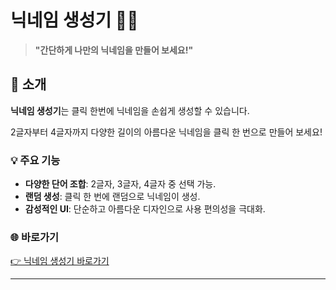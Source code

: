 # 닉네임 생성기 🌸✨

> **"간단하게 나만의 닉네임을 만들어 보세요!"**

## 📖 소개

**닉네임 생성기**는 클릭 한번에 닉네임을 손쉽게 생성할 수 있습니다.

2글자부터 4글자까지 다양한 길이의 아름다운 닉네임을 클릭 한 번으로 만들어 보세요!

### 💡 주요 기능
- **다양한 단어 조합**: 2글자, 3글자, 4글자 중 선택 가능.
- **랜덤 생성**: 클릭 한 번에 랜덤으로 닉네임이 생성.
- **감성적인 UI**: 단순하고 아름다운 디자인으로 사용 편의성을 극대화.

### 🌐 바로가기
[👉 닉네임 생성기 바로가기](https://gmr-archive.github.io/ko_nickname_generator/)

---
